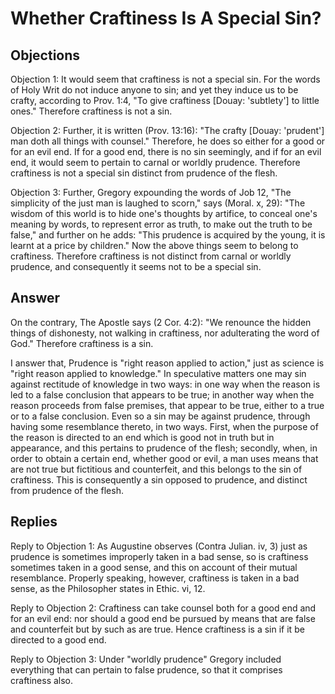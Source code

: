 # Whether Craftiness Is A Special Sin?

## Objections

Objection 1: It would seem that craftiness is not a special sin. For the words of Holy Writ do not induce anyone to sin; and yet they induce us to be crafty, according to Prov. 1:4, "To give craftiness [Douay: 'subtlety'] to little ones." Therefore craftiness is not a sin.

Objection 2: Further, it is written (Prov. 13:16): "The crafty [Douay: 'prudent'] man doth all things with counsel." Therefore, he does so either for a good or for an evil end. If for a good end, there is no sin seemingly, and if for an evil end, it would seem to pertain to carnal or worldly prudence. Therefore craftiness is not a special sin distinct from prudence of the flesh.

Objection 3: Further, Gregory expounding the words of Job 12, "The simplicity of the just man is laughed to scorn," says (Moral. x, 29): "The wisdom of this world is to hide one's thoughts by artifice, to conceal one's meaning by words, to represent error as truth, to make out the truth to be false," and further on he adds: "This prudence is acquired by the young, it is learnt at a price by children." Now the above things seem to belong to craftiness. Therefore craftiness is not distinct from carnal or worldly prudence, and consequently it seems not to be a special sin.

## Answer

On the contrary, The Apostle says (2 Cor. 4:2): "We renounce the hidden things of dishonesty, not walking in craftiness, nor adulterating the word of God." Therefore craftiness is a sin.

I answer that, Prudence is "right reason applied to action," just as science is "right reason applied to knowledge." In speculative matters one may sin against rectitude of knowledge in two ways: in one way when the reason is led to a false conclusion that appears to be true; in another way when the reason proceeds from false premises, that appear to be true, either to a true or to a false conclusion. Even so a sin may be against prudence, through having some resemblance thereto, in two ways. First, when the purpose of the reason is directed to an end which is good not in truth but in appearance, and this pertains to prudence of the flesh; secondly, when, in order to obtain a certain end, whether good or evil, a man uses means that are not true but fictitious and counterfeit, and this belongs to the sin of craftiness. This is consequently a sin opposed to prudence, and distinct from prudence of the flesh.

## Replies

Reply to Objection 1: As Augustine observes (Contra Julian. iv, 3) just as prudence is sometimes improperly taken in a bad sense, so is craftiness sometimes taken in a good sense, and this on account of their mutual resemblance. Properly speaking, however, craftiness is taken in a bad sense, as the Philosopher states in Ethic. vi, 12.

Reply to Objection 2: Craftiness can take counsel both for a good end and for an evil end: nor should a good end be pursued by means that are false and counterfeit but by such as are true. Hence craftiness is a sin if it be directed to a good end.

Reply to Objection 3: Under "worldly prudence" Gregory included everything that can pertain to false prudence, so that it comprises craftiness also.
